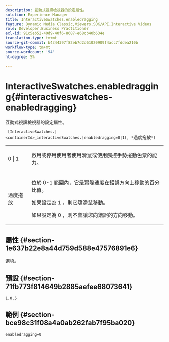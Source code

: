 ```yaml
---
description: 互動式視訊檢視器的設定屬性。
solution: Experience Manager
title: InteractiveSwatches.enabledragging
feature: Dynamic Media Classic,Viewers,SDK/API,Interactive Videos
role: Developer,Business Practitioner
exl-id: 91c5eb52-40d9-40f6-8687-e68cb40b634e
translation-type: tm+mt
source-git-commit: b4344397f82eb7d2d61020909f4acc7fddea210b
workflow-type: tm+mt
source-wordcount: '94'
ht-degree: 5%

---
```


# InteractiveSwatches.enabledragging{#interactiveswatches-enabledragging}

互動式視訊檢視器的設定屬性。

` [InteractiveSwatches.|<containerId>_interactiveSwatches.]enabledragging=0|1[, *`過度拖放`*]`

<table id="table_441553CD34C94A58A9D7CBF772DEDDB6"> 
 <tbody> 
  <tr> 
   <td colname="col1"> <p> <span class="codeph"> 0 | 1 </span> </p> </td> 
   <td colname="col2"> <p> 啟用或停用使用者使用滑鼠或使用觸控手勢捲動色票的能力。 </p> </td> 
  </tr> 
  <tr> 
   <td colname="col1"> <p> <span class="codeph"> <span class="varname"> 過度拖放  </span> </span> </p> </td> 
   <td colname="col2"> <p> 位於<span class="codeph"> 0-1 </span>範圍內，它是實際速度在錯誤方向上移動的百分比值。 </p> <p>如果設定為<span class="codeph"> 1 </span>，則它隨滑鼠移動。 </p> <p>如果設定為<span class="codeph"> 0 </span>，則不會讓您向錯誤的方向移動。 </p> </td> 
  </tr> 
 </tbody> 
</table>

## 屬性 {#section-1e637b22e8a44d759d588e47576891e6}

選填。

## 預設 {#section-71fb773f814649b2885aefee68073641}

`1,0.5`

## 範例 {#section-bce98c31f08a4a0ab262fab7f95ba020}

```
enabledragging=0
```
